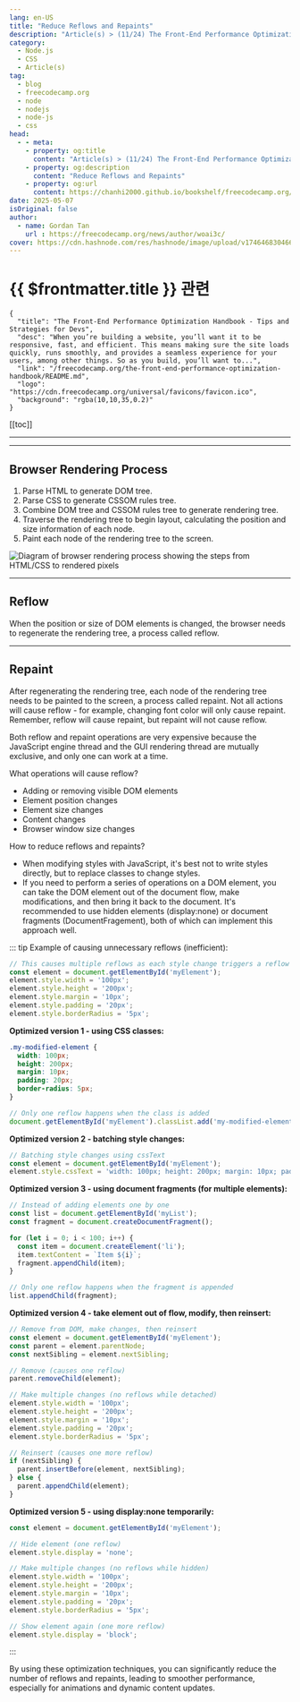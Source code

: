 ```yaml
---
lang: en-US
title: "Reduce Reflows and Repaints"
description: "Article(s) > (11/24) The Front-End Performance Optimization Handbook - Tips and Strategies for Devs"
category:
  - Node.js
  - CSS
  - Article(s)
tag:
  - blog
  - freecodecamp.org
  - node
  - nodejs
  - node-js
  - css
head:
  - - meta:
    - property: og:title
      content: "Article(s) > (11/24) The Front-End Performance Optimization Handbook - Tips and Strategies for Devs"
    - property: og:description
      content: "Reduce Reflows and Repaints"
    - property: og:url
      content: https://chanhi2000.github.io/bookshelf/freecodecamp.org/the-front-end-performance-optimization-handbook/reduce-reflows-and-repaints.html
date: 2025-05-07
isOriginal: false
author:
  - name: Gordan Tan
    url : https://freecodecamp.org/news/author/woai3c/
cover: https://cdn.hashnode.com/res/hashnode/image/upload/v1746468304666/ca24ac6b-1591-4abf-a544-739fbfaecf49.png
---
```


# {{ $frontmatter.title }} 관련

```component VPCard
{
  "title": "The Front-End Performance Optimization Handbook - Tips and Strategies for Devs",
  "desc": "When you’re building a website, you’ll want it to be responsive, fast, and efficient. This means making sure the site loads quickly, runs smoothly, and provides a seamless experience for your users, among other things. So as you build, you’ll want to...",
  "link": "/freecodecamp.org/the-front-end-performance-optimization-handbook/README.md",
  "logo": "https://cdn.freecodecamp.org/universal/favicons/favicon.ico",
  "background": "rgba(10,10,35,0.2)"
}
```

[[toc]]

---

<SiteInfo
  name="The Front-End Performance Optimization Handbook - Tips and Strategies for Devs"
  desc="When you’re building a website, you’ll want it to be responsive, fast, and efficient. This means making sure the site loads quickly, runs smoothly, and provides a seamless experience for your users, among other things. So as you build, you’ll want to..."
  url="https://freecodecamp.org/news/the-front-end-performance-optimization-handbook#heading-reduce-reflows-and-repaints"
  logo="https://cdn.freecodecamp.org/universal/favicons/favicon.ico"
  preview="https://cdn.hashnode.com/res/hashnode/image/upload/v1746468304666/ca24ac6b-1591-4abf-a544-739fbfaecf49.png"/>

---

## Browser Rendering Process

1. Parse HTML to generate DOM tree.
2. Parse CSS to generate CSSOM rules tree.
3. Combine DOM tree and CSSOM rules tree to generate rendering tree.
4. Traverse the rendering tree to begin layout, calculating the position and size information of each node.
5. Paint each node of the rendering tree to the screen.

![Diagram of browser rendering process showing the steps from HTML/CSS to rendered pixels](https://camo.githubusercontent.com/b01f818aab6cf14622f77ee3d2407b961b38b4654ab88c3fa391d2b43a77c46c/68747470733a2f2f696d672d626c6f672e6373646e696d672e636e2f696d675f636f6e766572742f35363437643961643461643561353731373839313964656165353137356238332e706e67)

---

## Reflow

When the position or size of DOM elements is changed, the browser needs to regenerate the rendering tree, a process called reflow.

---

## Repaint

After regenerating the rendering tree, each node of the rendering tree needs to be painted to the screen, a process called repaint. Not all actions will cause reflow - for example, changing font color will only cause repaint. Remember, reflow will cause repaint, but repaint will not cause reflow.

Both reflow and repaint operations are very expensive because the JavaScript engine thread and the GUI rendering thread are mutually exclusive, and only one can work at a time.

What operations will cause reflow?

- Adding or removing visible DOM elements
- Element position changes
- Element size changes
- Content changes
- Browser window size changes

How to reduce reflows and repaints?

- When modifying styles with JavaScript, it's best not to write styles directly, but to replace classes to change styles.
- If you need to perform a series of operations on a DOM element, you can take the DOM element out of the document flow, make modifications, and then bring it back to the document. It's recommended to use hidden elements (display:none) or document fragments (DocumentFragement), both of which can implement this approach well.

::: tip Example of causing unnecessary reflows (inefficient):

```js
// This causes multiple reflows as each style change triggers a reflow
const element = document.getElementById('myElement');
element.style.width = '100px';
element.style.height = '200px';
element.style.margin = '10px';
element.style.padding = '20px';
element.style.borderRadius = '5px';
```

**Optimized version 1 - using CSS classes:**

```css title="style.css"
.my-modified-element {
  width: 100px;
  height: 200px;
  margin: 10px;
  padding: 20px;
  border-radius: 5px;
}
```

```js
// Only one reflow happens when the class is added
document.getElementById('myElement').classList.add('my-modified-element');
```

**Optimized version 2 - batching style changes:**

```js
// Batching style changes using cssText
const element = document.getElementById('myElement');
element.style.cssText = 'width: 100px; height: 200px; margin: 10px; padding: 20px; border-radius: 5px;';
```

**Optimized version 3 - using document fragments (for multiple elements):**

```js
// Instead of adding elements one by one
const list = document.getElementById('myList');
const fragment = document.createDocumentFragment();

for (let i = 0; i < 100; i++) {
  const item = document.createElement('li');
  item.textContent = `Item ${i}`;
  fragment.appendChild(item);
}

// Only one reflow happens when the fragment is appended
list.appendChild(fragment);
```

**Optimized version 4 - take element out of flow, modify, then reinsert:**

```js
// Remove from DOM, make changes, then reinsert
const element = document.getElementById('myElement');
const parent = element.parentNode;
const nextSibling = element.nextSibling;

// Remove (causes one reflow)
parent.removeChild(element);

// Make multiple changes (no reflows while detached)
element.style.width = '100px';
element.style.height = '200px';
element.style.margin = '10px';
element.style.padding = '20px';
element.style.borderRadius = '5px';

// Reinsert (causes one more reflow)
if (nextSibling) {
  parent.insertBefore(element, nextSibling);
} else {
  parent.appendChild(element);
}
```

**Optimized version 5 - using display:none temporarily:**

```js
const element = document.getElementById('myElement');

// Hide element (one reflow)
element.style.display = 'none';

// Make multiple changes (no reflows while hidden)
element.style.width = '100px';
element.style.height = '200px';
element.style.margin = '10px';
element.style.padding = '20px';
element.style.borderRadius = '5px';

// Show element again (one more reflow)
element.style.display = 'block';
```

:::

By using these optimization techniques, you can significantly reduce the number of reflows and repaints, leading to smoother performance, especially for animations and dynamic content updates.
